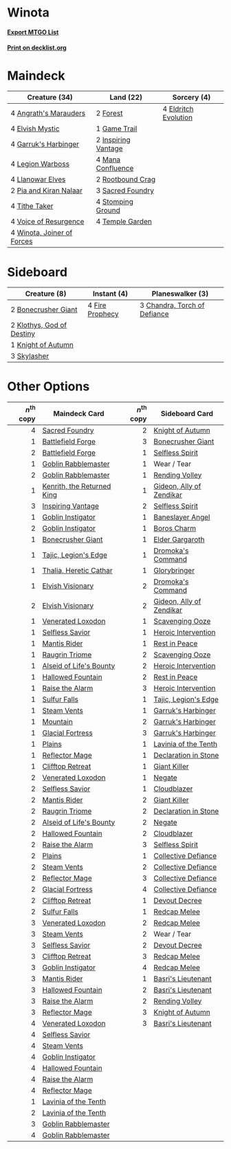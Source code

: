 # Winota

#### [Export MTGO List](../collection/Winota/Winota.txt)
#### [Print on decklist.org](http://decklist.org/?deckmain=4%09Angrath's%20Marauders%0A4%09Eldritch%20Evolution%0A4%09Elvish%20Mystic%0A2%09Forest%0A1%09Game%20Trail%0A4%09Garruk's%20Harbinger%0A2%09Inspiring%20Vantage%0A4%09Legion%20Warboss%0A4%09Llanowar%20Elves%0A4%09Mana%20Confluence%0A2%09Pia%20and%20Kiran%20Nalaar%0A2%09Rootbound%20Crag%0A3%09Sacred%20Foundry%0A4%09Stomping%20Ground%0A4%09Temple%20Garden%0A4%09Tithe%20Taker%0A4%09Voice%20of%20Resurgence%0A4%09Winota,%20Joiner%20of%20Forces&deckside=2%09Bonecrusher%20Giant%0A3%09Chandra,%20Torch%20of%20Defiance%0A4%09Fire%20Prophecy%0A2%09Klothys,%20God%20of%20Destiny%0A1%09Knight%20of%20Autumn%0A3%09Skylasher)
# Maindeck

|                                            Creature (34)                                            |                                          Land (22)                                           |                                          Sorcery (4)                                          |
|-----------------------------------------------------------------------------------------------------|----------------------------------------------------------------------------------------------|-----------------------------------------------------------------------------------------------|
|4 [Angrath's Marauders](http://gatherer.wizards.com/Pages/Card/Details.aspx?multiverseid=435286)     |2 [Forest](http://gatherer.wizards.com/Pages/Card/Details.aspx?multiverseid=439860)           |4 [Eldritch Evolution](http://gatherer.wizards.com/Pages/Card/Details.aspx?multiverseid=414456)|
|4 [Elvish Mystic](http://gatherer.wizards.com/Pages/Card/Details.aspx?multiverseid=389499)           |1 [Game Trail](http://gatherer.wizards.com/Pages/Card/Details.aspx?multiverseid=410044)       |                                                                                               |
|4 [Garruk's Harbinger](http://gatherer.wizards.com/Pages/Card/Details.aspx?multiverseid=485508)      |2 [Inspiring Vantage](http://gatherer.wizards.com/Pages/Card/Details.aspx?multiverseid=417819)|                                                                                               |
|4 [Legion Warboss](http://gatherer.wizards.com/Pages/Card/Details.aspx?multiverseid=452859)          |4 [Mana Confluence](http://gatherer.wizards.com/Pages/Card/Details.aspx?multiverseid=409573)  |                                                                                               |
|4 [Llanowar Elves](http://gatherer.wizards.com/Pages/Card/Details.aspx?multiverseid=129626)          |2 [Rootbound Crag](http://gatherer.wizards.com/Pages/Card/Details.aspx?multiverseid=420934)   |                                                                                               |
|2 [Pia and Kiran Nalaar](http://gatherer.wizards.com/Pages/Card/Details.aspx?multiverseid=442783)    |3 [Sacred Foundry](http://gatherer.wizards.com/Pages/Card/Details.aspx?multiverseid=405106)   |                                                                                               |
|4 [Tithe Taker](http://gatherer.wizards.com/Pages/Card/Details.aspx?multiverseid=457171)             |4 [Stomping Ground](http://gatherer.wizards.com/Pages/Card/Details.aspx?multiverseid=405110)  |                                                                                               |
|4 [Voice of Resurgence](http://gatherer.wizards.com/Pages/Card/Details.aspx?multiverseid=368951)     |4 [Temple Garden](http://gatherer.wizards.com/Pages/Card/Details.aspx?multiverseid=405112)    |                                                                                               |
|4 [Winota, Joiner of Forces](http://gatherer.wizards.com/Pages/Card/Details.aspx?multiverseid=479736)|                                                                                              |                                                                                               |


# Sideboard

|                                            Creature (8)                                            |                                       Instant (4)                                        |                                           Planeswalker (3)                                            |
|----------------------------------------------------------------------------------------------------|------------------------------------------------------------------------------------------|-------------------------------------------------------------------------------------------------------|
|2 [Bonecrusher Giant](http://gatherer.wizards.com/Pages/Card/Details.aspx?multiverseid=473077)      |4 [Fire Prophecy](http://gatherer.wizards.com/Pages/Card/Details.aspx?multiverseid=479636)|3 [Chandra, Torch of Defiance](http://gatherer.wizards.com/Pages/Card/Details.aspx?multiverseid=417683)|
|2 [Klothys, God of Destiny](http://gatherer.wizards.com/Pages/Card/Details.aspx?multiverseid=476471)|                                                                                          |                                                                                                       |
|1 [Knight of Autumn](http://gatherer.wizards.com/Pages/Card/Details.aspx?multiverseid=452933)       |                                                                                          |                                                                                                       |
|3 [Skylasher](http://gatherer.wizards.com/Pages/Card/Details.aspx?multiverseid=369083)              |                                                                                          |                                                                                                       |


# Other Options

|*n*<sup>th</sup> copy|                                            Maindeck Card                                            |*n*<sup>th</sup> copy|                                          Sideboard Card                                           |
|--------------------:|-----------------------------------------------------------------------------------------------------|--------------------:|---------------------------------------------------------------------------------------------------|
|                    4|[Sacred Foundry](http://gatherer.wizards.com/Pages/Card/Details.aspx?multiverseid=405106)            |                    2|[Knight of Autumn](http://gatherer.wizards.com/Pages/Card/Details.aspx?multiverseid=452933)        |
|                    1|[Battlefield Forge](http://gatherer.wizards.com/Pages/Card/Details.aspx?multiverseid=129479)         |                    3|[Bonecrusher Giant](http://gatherer.wizards.com/Pages/Card/Details.aspx?multiverseid=473077)       |
|                    2|[Battlefield Forge](http://gatherer.wizards.com/Pages/Card/Details.aspx?multiverseid=129479)         |                    1|[Selfless Spirit](http://gatherer.wizards.com/Pages/Card/Details.aspx?multiverseid=414332)         |
|                    1|[Goblin Rabblemaster](http://gatherer.wizards.com/Pages/Card/Details.aspx?multiverseid=438486)       |                    1|Wear / Tear                                                                                        |
|                    2|[Goblin Rabblemaster](http://gatherer.wizards.com/Pages/Card/Details.aspx?multiverseid=438486)       |                    1|[Rending Volley](http://gatherer.wizards.com/Pages/Card/Details.aspx?multiverseid=394663)          |
|                    1|[Kenrith, the Returned King](http://gatherer.wizards.com/Pages/Card/Details.aspx?multiverseid=476052)|                    1|[Gideon, Ally of Zendikar](http://gatherer.wizards.com/Pages/Card/Details.aspx?multiverseid=401897)|
|                    3|[Inspiring Vantage](http://gatherer.wizards.com/Pages/Card/Details.aspx?multiverseid=417819)         |                    2|[Selfless Spirit](http://gatherer.wizards.com/Pages/Card/Details.aspx?multiverseid=414332)         |
|                    1|[Goblin Instigator](http://gatherer.wizards.com/Pages/Card/Details.aspx?multiverseid=447278)         |                    1|[Baneslayer Angel](http://gatherer.wizards.com/Pages/Card/Details.aspx?multiverseid=191065)        |
|                    2|[Goblin Instigator](http://gatherer.wizards.com/Pages/Card/Details.aspx?multiverseid=447278)         |                    1|[Boros Charm](http://gatherer.wizards.com/Pages/Card/Details.aspx?multiverseid=442188)             |
|                    1|[Bonecrusher Giant](http://gatherer.wizards.com/Pages/Card/Details.aspx?multiverseid=473077)         |                    1|[Elder Gargaroth](http://gatherer.wizards.com/Pages/Card/Details.aspx?multiverseid=485502)         |
|                    1|[Tajic, Legion's Edge](http://gatherer.wizards.com/Pages/Card/Details.aspx?multiverseid=452954)      |                    1|[Dromoka's Command](http://gatherer.wizards.com/Pages/Card/Details.aspx?multiverseid=394558)       |
|                    1|[Thalia, Heretic Cathar](http://gatherer.wizards.com/Pages/Card/Details.aspx?multiverseid=414338)    |                    1|[Glorybringer](http://gatherer.wizards.com/Pages/Card/Details.aspx?multiverseid=426836)            |
|                    1|[Elvish Visionary](http://gatherer.wizards.com/Pages/Card/Details.aspx?multiverseid=175124)          |                    2|[Dromoka's Command](http://gatherer.wizards.com/Pages/Card/Details.aspx?multiverseid=394558)       |
|                    2|[Elvish Visionary](http://gatherer.wizards.com/Pages/Card/Details.aspx?multiverseid=175124)          |                    2|[Gideon, Ally of Zendikar](http://gatherer.wizards.com/Pages/Card/Details.aspx?multiverseid=401897)|
|                    1|[Venerated Loxodon](http://gatherer.wizards.com/Pages/Card/Details.aspx?multiverseid=452780)         |                    1|[Scavenging Ooze](http://gatherer.wizards.com/Pages/Card/Details.aspx?multiverseid=420783)         |
|                    1|[Selfless Savior](http://gatherer.wizards.com/Pages/Card/Details.aspx?multiverseid=485359)           |                    1|[Heroic Intervention](http://gatherer.wizards.com/Pages/Card/Details.aspx?multiverseid=423776)     |
|                    1|[Mantis Rider](http://gatherer.wizards.com/Pages/Card/Details.aspx?multiverseid=386589)              |                    1|[Rest in Peace](http://gatherer.wizards.com/Pages/Card/Details.aspx?multiverseid=442021)           |
|                    1|[Raugrin Triome](http://gatherer.wizards.com/Pages/Card/Details.aspx?multiverseid=479771)            |                    2|[Scavenging Ooze](http://gatherer.wizards.com/Pages/Card/Details.aspx?multiverseid=420783)         |
|                    1|[Alseid of Life's Bounty](http://gatherer.wizards.com/Pages/Card/Details.aspx?multiverseid=476252)   |                    2|[Heroic Intervention](http://gatherer.wizards.com/Pages/Card/Details.aspx?multiverseid=423776)     |
|                    1|[Hallowed Fountain](http://gatherer.wizards.com/Pages/Card/Details.aspx?multiverseid=97071)          |                    2|[Rest in Peace](http://gatherer.wizards.com/Pages/Card/Details.aspx?multiverseid=442021)           |
|                    1|[Raise the Alarm](http://gatherer.wizards.com/Pages/Card/Details.aspx?multiverseid=416853)           |                    3|[Heroic Intervention](http://gatherer.wizards.com/Pages/Card/Details.aspx?multiverseid=423776)     |
|                    1|[Sulfur Falls](http://gatherer.wizards.com/Pages/Card/Details.aspx?multiverseid=443135)              |                    1|[Tajic, Legion's Edge](http://gatherer.wizards.com/Pages/Card/Details.aspx?multiverseid=452954)    |
|                    1|[Steam Vents](http://gatherer.wizards.com/Pages/Card/Details.aspx?multiverseid=405109)               |                    1|[Garruk's Harbinger](http://gatherer.wizards.com/Pages/Card/Details.aspx?multiverseid=485508)      |
|                    1|[Mountain](http://gatherer.wizards.com/Pages/Card/Details.aspx?multiverseid=439859)                  |                    2|[Garruk's Harbinger](http://gatherer.wizards.com/Pages/Card/Details.aspx?multiverseid=485508)      |
|                    1|[Glacial Fortress](http://gatherer.wizards.com/Pages/Card/Details.aspx?multiverseid=190562)          |                    3|[Garruk's Harbinger](http://gatherer.wizards.com/Pages/Card/Details.aspx?multiverseid=485508)      |
|                    1|[Plains](http://gatherer.wizards.com/Pages/Card/Details.aspx?multiverseid=439856)                    |                    1|[Lavinia of the Tenth](http://gatherer.wizards.com/Pages/Card/Details.aspx?multiverseid=368983)    |
|                    1|[Reflector Mage](http://gatherer.wizards.com/Pages/Card/Details.aspx?multiverseid=407667)            |                    1|[Declaration in Stone](http://gatherer.wizards.com/Pages/Card/Details.aspx?multiverseid=409750)    |
|                    1|[Clifftop Retreat](http://gatherer.wizards.com/Pages/Card/Details.aspx?multiverseid=443127)          |                    1|[Giant Killer](http://gatherer.wizards.com/Pages/Card/Details.aspx?multiverseid=472976)            |
|                    2|[Venerated Loxodon](http://gatherer.wizards.com/Pages/Card/Details.aspx?multiverseid=452780)         |                    1|[Negate](http://gatherer.wizards.com/Pages/Card/Details.aspx?multiverseid=423707)                  |
|                    2|[Selfless Savior](http://gatherer.wizards.com/Pages/Card/Details.aspx?multiverseid=485359)           |                    1|[Cloudblazer](http://gatherer.wizards.com/Pages/Card/Details.aspx?multiverseid=442190)             |
|                    2|[Mantis Rider](http://gatherer.wizards.com/Pages/Card/Details.aspx?multiverseid=386589)              |                    2|[Giant Killer](http://gatherer.wizards.com/Pages/Card/Details.aspx?multiverseid=472976)            |
|                    2|[Raugrin Triome](http://gatherer.wizards.com/Pages/Card/Details.aspx?multiverseid=479771)            |                    2|[Declaration in Stone](http://gatherer.wizards.com/Pages/Card/Details.aspx?multiverseid=409750)    |
|                    2|[Alseid of Life's Bounty](http://gatherer.wizards.com/Pages/Card/Details.aspx?multiverseid=476252)   |                    2|[Negate](http://gatherer.wizards.com/Pages/Card/Details.aspx?multiverseid=423707)                  |
|                    2|[Hallowed Fountain](http://gatherer.wizards.com/Pages/Card/Details.aspx?multiverseid=97071)          |                    2|[Cloudblazer](http://gatherer.wizards.com/Pages/Card/Details.aspx?multiverseid=442190)             |
|                    2|[Raise the Alarm](http://gatherer.wizards.com/Pages/Card/Details.aspx?multiverseid=416853)           |                    3|[Selfless Spirit](http://gatherer.wizards.com/Pages/Card/Details.aspx?multiverseid=414332)         |
|                    2|[Plains](http://gatherer.wizards.com/Pages/Card/Details.aspx?multiverseid=439856)                    |                    1|[Collective Defiance](http://gatherer.wizards.com/Pages/Card/Details.aspx?multiverseid=414420)     |
|                    2|[Steam Vents](http://gatherer.wizards.com/Pages/Card/Details.aspx?multiverseid=405109)               |                    2|[Collective Defiance](http://gatherer.wizards.com/Pages/Card/Details.aspx?multiverseid=414420)     |
|                    2|[Reflector Mage](http://gatherer.wizards.com/Pages/Card/Details.aspx?multiverseid=407667)            |                    3|[Collective Defiance](http://gatherer.wizards.com/Pages/Card/Details.aspx?multiverseid=414420)     |
|                    2|[Glacial Fortress](http://gatherer.wizards.com/Pages/Card/Details.aspx?multiverseid=190562)          |                    4|[Collective Defiance](http://gatherer.wizards.com/Pages/Card/Details.aspx?multiverseid=414420)     |
|                    2|[Clifftop Retreat](http://gatherer.wizards.com/Pages/Card/Details.aspx?multiverseid=443127)          |                    1|[Devout Decree](http://gatherer.wizards.com/Pages/Card/Details.aspx?multiverseid=466767)           |
|                    2|[Sulfur Falls](http://gatherer.wizards.com/Pages/Card/Details.aspx?multiverseid=443135)              |                    1|[Redcap Melee](http://gatherer.wizards.com/Pages/Card/Details.aspx?multiverseid=473097)            |
|                    3|[Venerated Loxodon](http://gatherer.wizards.com/Pages/Card/Details.aspx?multiverseid=452780)         |                    2|[Redcap Melee](http://gatherer.wizards.com/Pages/Card/Details.aspx?multiverseid=473097)            |
|                    3|[Steam Vents](http://gatherer.wizards.com/Pages/Card/Details.aspx?multiverseid=405109)               |                    2|Wear / Tear                                                                                        |
|                    3|[Selfless Savior](http://gatherer.wizards.com/Pages/Card/Details.aspx?multiverseid=485359)           |                    2|[Devout Decree](http://gatherer.wizards.com/Pages/Card/Details.aspx?multiverseid=466767)           |
|                    3|[Clifftop Retreat](http://gatherer.wizards.com/Pages/Card/Details.aspx?multiverseid=443127)          |                    3|[Redcap Melee](http://gatherer.wizards.com/Pages/Card/Details.aspx?multiverseid=473097)            |
|                    3|[Goblin Instigator](http://gatherer.wizards.com/Pages/Card/Details.aspx?multiverseid=447278)         |                    4|[Redcap Melee](http://gatherer.wizards.com/Pages/Card/Details.aspx?multiverseid=473097)            |
|                    3|[Mantis Rider](http://gatherer.wizards.com/Pages/Card/Details.aspx?multiverseid=386589)              |                    1|[Basri's Lieutenant](http://gatherer.wizards.com/Pages/Card/Details.aspx?multiverseid=488904)      |
|                    3|[Hallowed Fountain](http://gatherer.wizards.com/Pages/Card/Details.aspx?multiverseid=97071)          |                    2|[Basri's Lieutenant](http://gatherer.wizards.com/Pages/Card/Details.aspx?multiverseid=488904)      |
|                    3|[Raise the Alarm](http://gatherer.wizards.com/Pages/Card/Details.aspx?multiverseid=416853)           |                    2|[Rending Volley](http://gatherer.wizards.com/Pages/Card/Details.aspx?multiverseid=394663)          |
|                    3|[Reflector Mage](http://gatherer.wizards.com/Pages/Card/Details.aspx?multiverseid=407667)            |                    3|[Knight of Autumn](http://gatherer.wizards.com/Pages/Card/Details.aspx?multiverseid=452933)        |
|                    4|[Venerated Loxodon](http://gatherer.wizards.com/Pages/Card/Details.aspx?multiverseid=452780)         |                    3|[Basri's Lieutenant](http://gatherer.wizards.com/Pages/Card/Details.aspx?multiverseid=488904)      |
|                    4|[Selfless Savior](http://gatherer.wizards.com/Pages/Card/Details.aspx?multiverseid=485359)           |                     |                                                                                                   |
|                    4|[Steam Vents](http://gatherer.wizards.com/Pages/Card/Details.aspx?multiverseid=405109)               |                     |                                                                                                   |
|                    4|[Goblin Instigator](http://gatherer.wizards.com/Pages/Card/Details.aspx?multiverseid=447278)         |                     |                                                                                                   |
|                    4|[Hallowed Fountain](http://gatherer.wizards.com/Pages/Card/Details.aspx?multiverseid=97071)          |                     |                                                                                                   |
|                    4|[Raise the Alarm](http://gatherer.wizards.com/Pages/Card/Details.aspx?multiverseid=416853)           |                     |                                                                                                   |
|                    4|[Reflector Mage](http://gatherer.wizards.com/Pages/Card/Details.aspx?multiverseid=407667)            |                     |                                                                                                   |
|                    1|[Lavinia of the Tenth](http://gatherer.wizards.com/Pages/Card/Details.aspx?multiverseid=368983)      |                     |                                                                                                   |
|                    2|[Lavinia of the Tenth](http://gatherer.wizards.com/Pages/Card/Details.aspx?multiverseid=368983)      |                     |                                                                                                   |
|                    3|[Goblin Rabblemaster](http://gatherer.wizards.com/Pages/Card/Details.aspx?multiverseid=438486)       |                     |                                                                                                   |
|                    4|[Goblin Rabblemaster](http://gatherer.wizards.com/Pages/Card/Details.aspx?multiverseid=438486)       |                     |                                                                                                   |

